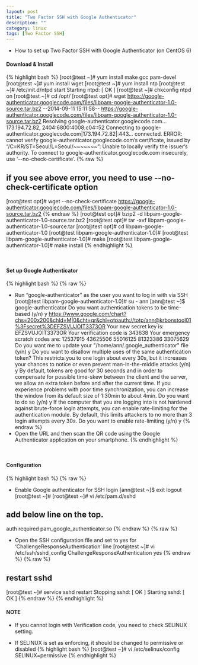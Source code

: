 ```yaml
---
layout: post
title: "Two Factor SSH with Google Authenticator"
description: ""
category: linux
tags: [Two Factor SSH]
---
```


- How to set up Two Factor SSH with Google Authenticator (on CentOS 6)

#### Download & Install
{% highlight bash %}
[root@test ~]# yum install make gcc pam-devel
[root@test ~]# yum install wget
[root@test ~]# yum install ntp
[root@test ~]# /etc/init.d/ntpd start
Starting ntpd:                                             [  OK  ]
[root@test ~]# chkconfig ntpd on
[root@test ~]# cd /opt/
[root@test opt]# wget https://google-authenticator.googlecode.com/files/libpam-google-authenticator-1.0-source.tar.bz2
--2014-09-11 15:11:58--  https://google-authenticator.googlecode.com/files/libpam-google-authenticator-1.0-source.tar.bz2
Resolving google-authenticator.googlecode.com... 173.194.72.82, 2404:6800:4008:c04::52
Connecting to google-authenticator.googlecode.com|173.194.72.82|:443... connected.
ERROR: cannot verify google-authenticator.googlecode.com’s certificate, issued by “/C=KR/ST=Seoul/L=Seoul/~~~~~~~”:
  Unable to locally verify the issuer’s authority.
To connect to google-authenticator.googlecode.com insecurely, use ‘--no-check-certificate’.
{% raw %}
## if you see above error, you need to use --no-check-certificate option 
[root@test opt]# wget --no-check-certificate https://google-authenticator.googlecode.com/files/libpam-google-authenticator-1.0-source.tar.bz2
{% endraw %}
[root@test opt]# bzip2 -d libpam-google-authenticator-1.0-source.tar.bz2
[root@test opt]# tar -xvf libpam-google-authenticator-1.0-source.tar
[root@test opt]# cd libpam-google-authenticator-1.0
[root@test libpam-google-authenticator-1.0]# 
[root@test libpam-google-authenticator-1.0]# make
[root@test libpam-google-authenticator-1.0]# make install
{% endhighlight %}

<br>

#### Set up Google Authenticator
{% highlight bash %}
{% raw %}
- Run “google-authenticator” as the user you want to log in with via SSH
[root@test libpam-google-authenticator-1.0]# su - ann
[ann@test ~]$ google-authenticator
Do you want authentication tokens to be time-based (y/n) y
https://www.google.com/chart?chs=200x200&chld=M|0&cht=qr&chl=otpauth://totp/ann@krbonstool01%3Fsecret%3DEFZSVUJOIT3373OR
Your new secret key is: EFZSVUJOIT3373OR
Your verification code is 343638
Your emergency scratch codes are:
  12537915
  43625506
  55016125
  81323386
  33075629
Do you want me to update your "/home/ann/.google_authenticator" file (y/n) y
Do you want to disallow multiple uses of the same authentication
token? This restricts you to one login about every 30s, but it increases
your chances to notice or even prevent man-in-the-middle attacks (y/n) y
By default, tokens are good for 30 seconds and in order to compensate for
possible time-skew between the client and the server, we allow an extra
token before and after the current time. If you experience problems with poor
time synchronization, you can increase the window from its default
size of 1:30min to about 4min. Do you want to do so (y/n) y
If the computer that you are logging into is not hardened against brute-force
login attempts, you can enable rate-limiting for the authentication module.
By default, this limits attackers to no more than 3 login attempts every 30s.
Do you want to enable rate-limiting (y/n) y
{% endraw %}
- Open the URL and then scan the QR code using the Google Authenticator application on your smartphone.
{% endhighlight %}

<br>

#### Configuration 
{% highlight bash %}
{% raw %}
- Enable Google authenticator for SSH login
[ann@test ~]$ exit
logout
[root@test ~]# 
[root@test ~]# vi /etc/pam.d/sshd
## add below line on the top.
auth       required     pam_google_authenticator.so
{% endraw %}
{% raw %}
- Open the SSH configuration file and set to yes for ‘ChallengeResponseAuthentication‘ line
[root@test ~]# vi /etc/ssh/sshd_config
ChallengeResponseAuthentication yes
{% endraw %}
{% raw %}
## restart sshd
[root@test ~]# service sshd restart
Stopping sshd:                                             [  OK  ]
Starting sshd:                                             [  OK  ]
{% endraw %}
{% endhighlight %}

#### NOTE

- If you cannot login with Verification code, you need to check SELINUX setting.

- If SELINUX is set as enforcing, it should be changed to permissive or disabled
{% highlight bash %}
[root@test ~]# vi /etc/selinux/config
SELINUX=permissive
{% endhighlight %}
